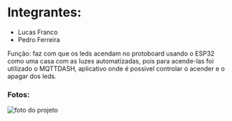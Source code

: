 # Integrantes:
* Lucas Franco
* Pedro Ferreira

Função:
faz com que os leds acendam no protoboard usando o ESP32 como uma casa com as luzes automatizadas, pois para acende-las foi utilizado o MQTTDASH, aplicativo onde é possivel controlar o acender e o apagar  dos leds.


### Fotos:

![foto do projeto](https://i.imgur.com/ItWcmZG.jpg)

